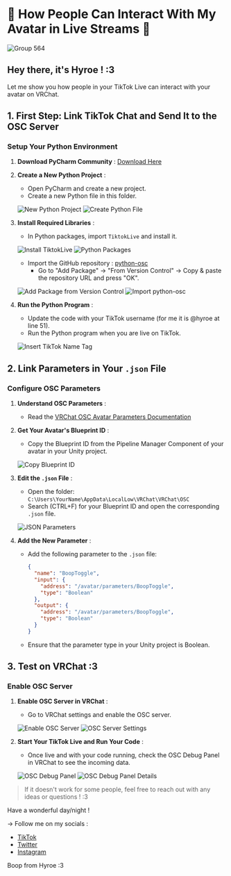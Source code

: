 # 🔴 How People Can Interact With My Avatar in Live Streams 👥

![Group 564](https://github.com/HyroeVRC/TiktokToOSC/assets/170990155/fc085160-6bb6-41eb-a3e1-0c737d851392)

## Hey there, it's Hyroe ! :3

Let me show you how people in your TikTok Live can interact with your avatar on VRChat.

## 1. First Step: Link TikTok Chat and Send It to the OSC Server

### Setup Your Python Environment

1. **Download PyCharm Community** : [Download Here](https://www.jetbrains.com/pycharm/download/download-thanks.html?platform=windows&code=PCC)

2. **Create a New Python Project** :
   - Open PyCharm and create a new project.
   - Create a new Python file in this folder.

   ![New Python Project](https://github.com/HyroeVRC/TiktokToOSC/assets/170990155/983f4efb-e8aa-4b4a-a22f-8c6d1c4c356b)
   ![Create Python File](https://github.com/HyroeVRC/TiktokToOSC/assets/170990155/e8fccf90-bea9-4789-bfa1-5dd68f568ac3)

3. **Install Required Libraries** :
   - In Python packages, import `TiktokLive` and install it.

   ![Install TiktokLive](https://github.com/HyroeVRC/TiktokToOSC/assets/170990155/4597f5a0-6f6a-447b-8261-60fee8fabf33)
   ![Python Packages](https://github.com/HyroeVRC/TiktokToOSC/assets/170990155/70d99656-a8be-43d9-b0ac-42cd85861908)

   - Import the GitHub repository : [python-osc](https://github.com/attwad/python-osc)
     - Go to "Add Package" → "From Version Control" → Copy & paste the repository URL and press "OK".

   ![Add Package from Version Control](https://github.com/HyroeVRC/TiktokToOSC/assets/170990155/c7d4fa9b-0182-4f69-a528-291f2a9bcf48)
   ![Import python-osc](https://github.com/HyroeVRC/TiktokToOSC/assets/170990155/3a1c149f-da94-4813-a915-6bd088551d52)

4. **Run the Python Program** :
   - Update the code with your TikTok username (for me it is @hyroe at line 51).
   - Run the Python program when you are live on TikTok.

   ![Insert TikTok Name Tag](https://github.com/HyroeVRC/TiktokToOSC/assets/170990155/100a0e86-8733-46ae-927f-052b550b4581)

## 2. Link Parameters in Your `.json` File

### Configure OSC Parameters

1. **Understand OSC Parameters** :
   - Read the [VRChat OSC Avatar Parameters Documentation](https://docs.vrchat.com/docs/osc-avatar-parameters)

2. **Get Your Avatar's Blueprint ID** :
   - Copy the Blueprint ID from the Pipeline Manager Component of your avatar in your Unity project.

   ![Copy Blueprint ID](https://github.com/HyroeVRC/TiktokToOSC/assets/170990155/24a76fe5-8c09-4d54-9ab6-4e35a7a5a23b)

3. **Edit the `.json` File** :
   - Open the folder: `C:\Users\YourName\AppData\LocalLow\VRChat\VRChat\OSC`
   - Search (CTRL+F) for your Blueprint ID and open the corresponding `.json` file.

   ![JSON Parameters](https://github.com/HyroeVRC/TiktokToOSC/assets/170990155/aeea7185-e6a8-48ce-b9f0-ce510e7440cb)

4. **Add the New Parameter** :
   - Add the following parameter to the `.json` file:
     ```json
     {
       "name": "BoopToggle",
       "input": {
         "address": "/avatar/parameters/BoopToggle",
         "type": "Boolean"
       },
       "output": {
         "address": "/avatar/parameters/BoopToggle",
         "type": "Boolean"
       }
     }
     ```
   - Ensure that the parameter type in your Unity project is Boolean.

## 3. Test on VRChat :3

### Enable OSC Server

1. **Enable OSC Server in VRChat** :
   - Go to VRChat settings and enable the OSC server.

   ![Enable OSC Server](https://github.com/HyroeVRC/TiktokToOSC/assets/170990155/3411ea1b-76cd-4bc1-b9fe-a91c14ae7df7)
   ![OSC Server Settings](https://github.com/HyroeVRC/TiktokToOSC/assets/170990155/78359d0e-7062-4bb9-b16a-b3816f448580)

2. **Start Your TikTok Live and Run Your Code** :
   - Once live and with your code running, check the OSC Debug Panel in VRChat to see the incoming data.

   ![OSC Debug Panel](https://github.com/HyroeVRC/TiktokToOSC/assets/170990155/5b4cf95a-1ff3-4b30-a78a-72b157a58a08)
   ![OSC Debug Panel Details](https://github.com/HyroeVRC/TiktokToOSC/assets/170990155/9524090b-ffe9-4c01-90c9-57908f367a52)

> If it doesn't work for some people, feel free to reach out with any ideas or questions ! :3

Have a wonderful day/night !

→ Follow me on my socials :
- [TikTok](https://www.tiktok.com/@hyroe)
- [Twitter](https://x.com/_Hyroe_)
- [Instagram](https://www.instagram.com/hyroevr/)

Boop from Hyroe :3

